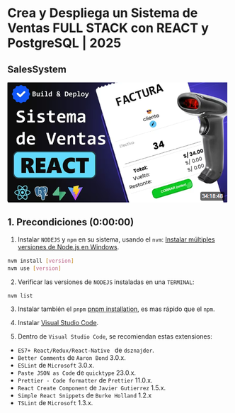 # Crea y Despliega un Sistema de Ventas FULL STACK con REACT y PostgreSQL | 2025

## SalesSystem

[![Crea y Despliega un Sistema de Ventas FULL STACK con REACT y PostgreSQL | 2025](images/2025-05-25_152207.png "Crea y Despliega un Sistema de Ventas FULL STACK con REACT y PostgreSQL | 2025")](https://www.youtube.com/watch?v=URG4rnmdThs&t=270s)

## 1. Precondiciones (0:00:00)

1. Instalar `NODEJS` y `npm` en su sistema, usando el `nvm`:
  [Instalar múltiples versiones de Node.js en Windows](https://rafaelneto.dev/blog/instalar-multiples-versiones-nodejs-windows/).

```bash
nvm install [version]
nvm use [version]
```

2. Verificar las versiones de `NODEJS` instaladas en una `TERMINAL`:

```bash
nvm list
```

3. Instalar también el `pnpm` [pnpm installation](https://pnpm.io/installation), es mas rápido que el  `npm`.

4. Instalar [Visual Studio Code](https://code.visualstudio.com/insiders/).

5. Dentro de `Visual Studio Code`, se recomiendan estas extensiones:
* `ES7+ React/Redux/React-Native ` de `dsznajder`.
* `Better Comments` de `Aaron Bond` 3.0.x.
* `ESLint` de `Microsoft` 3.0.x.
* `Paste JSON as Code` de `quicktype` 23.0.x.
* `Prettier - Code formatter` de `Prettier` 11.0.x.
* `React Create Component` de `Javier Gutierrez` 1.5.x.
* `Simple React Snippets` de `Burke Holland` 1.2.x
* `TSLint` de `Microsoft` 1.3.x.

